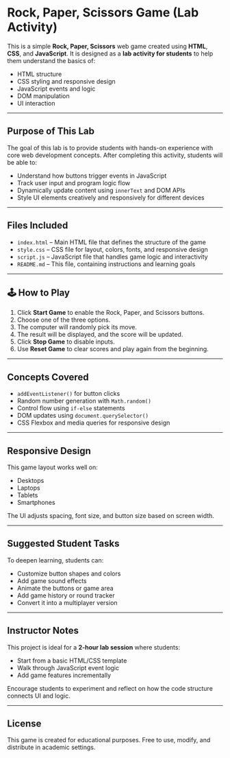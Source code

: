 #  Rock, Paper, Scissors Game (Lab Activity)

This is a simple **Rock, Paper, Scissors** web game created using **HTML**, **CSS**, and **JavaScript**. It is designed as a **lab activity for students** to help them understand the basics of:

- HTML structure
- CSS styling and responsive design
- JavaScript events and logic
- DOM manipulation
- UI interaction

---

##  Purpose of This Lab

The goal of this lab is to provide students with hands-on experience with core web development concepts. After completing this activity, students will be able to:

- Understand how buttons trigger events in JavaScript
- Track user input and program logic flow
- Dynamically update content using `innerText` and DOM APIs
- Style UI elements creatively and responsively for different devices

---

##  Files Included

- `index.html` – Main HTML file that defines the structure of the game
- `style.css` – CSS file for layout, colors, fonts, and responsive design
- `script.js` – JavaScript file that handles game logic and interactivity
- `README.md` – This file, containing instructions and learning goals

---

## 🕹 How to Play

1. Click **Start Game** to enable the Rock, Paper, and Scissors buttons.
2. Choose one of the three options.
3. The computer will randomly pick its move.
4. The result will be displayed, and the score will be updated.
5. Click **Stop Game** to disable inputs.
6. Use **Reset Game** to clear scores and play again from the beginning.

---

##  Concepts Covered

- `addEventListener()` for button clicks
- Random number generation with `Math.random()`
- Control flow using `if-else` statements
- DOM updates using `document.querySelector()`
- CSS Flexbox and media queries for responsive design

---

##  Responsive Design

This game layout works well on:
- Desktops
- Laptops
- Tablets
- Smartphones

The UI adjusts spacing, font size, and button size based on screen width.

---

##  Suggested Student Tasks

To deepen learning, students can:

- Customize button shapes and colors
- Add game sound effects
- Animate the buttons or game area
- Add game history or round tracker
- Convert it into a multiplayer version

---

## Instructor Notes

This project is ideal for a **2-hour lab session** where students:
- Start from a basic HTML/CSS template
- Walk through JavaScript event logic
- Add game features incrementally

Encourage students to experiment and reflect on how the code structure connects UI and logic.

---

##  License

This game is created for educational purposes. Free to use, modify, and distribute in academic settings.
